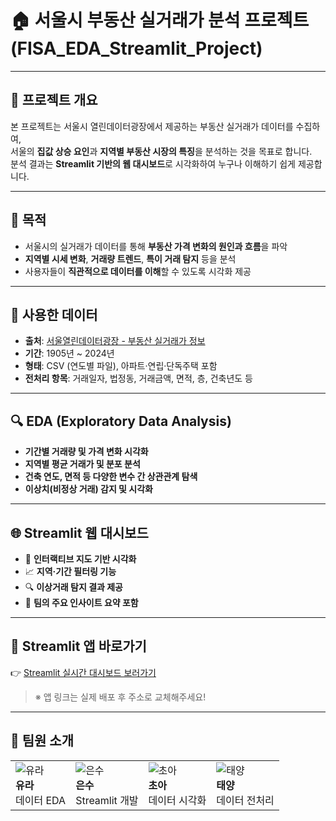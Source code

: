 # 🏠 서울시 부동산 실거래가 분석 프로젝트 (FISA_EDA_Streamlit_Project)

---

## 📌 프로젝트 개요

본 프로젝트는 서울시 열린데이터광장에서 제공하는 부동산 실거래가 데이터를 수집하여,  
서울의 **집값 상승 요인**과 **지역별 부동산 시장의 특징**을 분석하는 것을 목표로 합니다.  
분석 결과는 **Streamlit 기반의 웹 대시보드**로 시각화하여 누구나 이해하기 쉽게 제공합니다.

---

## 🎯 목적

- 서울시의 실거래가 데이터를 통해 **부동산 가격 변화의 원인과 흐름**을 파악
- **지역별 시세 변화**, **거래량 트렌드**, **특이 거래 탐지** 등을 분석
- 사용자들이 **직관적으로 데이터를 이해**할 수 있도록 시각화 제공

---

## 📂 사용한 데이터

- **출처**: [서울열린데이터광장 - 부동산 실거래가 정보](https://data.seoul.go.kr/)
- **기간**: 1905년 ~ 2024년
- **형태**: CSV (연도별 파일), 아파트·연립·단독주택 포함
- **전처리 항목**: 거래일자, 법정동, 거래금액, 면적, 층, 건축년도 등

---

## 🔍 EDA (Exploratory Data Analysis)

- **기간별 거래량 및 가격 변화 시각화**
- **지역별 평균 거래가 및 분포 분석**
- **건축 연도, 면적 등 다양한 변수 간 상관관계 탐색**
- **이상치(비정상 거래) 감지 및 시각화**


---

## 🌐 Streamlit 웹 대시보드

- 📌 **인터랙티브 지도 기반 시각화**
- 📈 **지역·기간 필터링 기능**
- 🔍 **이상거래 탐지 결과 제공**
- 💬 **팀의 주요 인사이트 요약 포함**

---

## 🚀 Streamlit 앱 바로가기

👉 [Streamlit 실시간 대시보드 보러가기](https://your-streamlit-app-link.streamlit.app) 

> ※ 앱 링크는 실제 배포 후 주소로 교체해주세요!

---


## 👥 팀원 소개

|  |  |  |  |
|--|--|--|--|
| ![유라](./assets/eunsu.png)<br>**유라**<br>데이터 EDA | ![은수](./assets/jimin.png)<br>**은수**<br>Streamlit 개발 | ![초아](./assets/sky.png)<br>**초아**<br>데이터 시각화 | ![태양](./assets/taeyang.png)<br>**태양**<br>데이터 전처리 |




